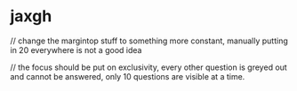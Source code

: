 # jaxgh

// change the margintop stuff to something more constant, manually putting in 20 everywhere is not a good idea

// the focus should be put on exclusivity, every other question is greyed out and cannot be answered, only 10 questions are visible at a time.


